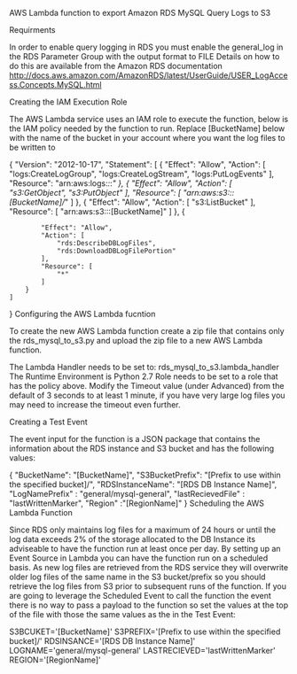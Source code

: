 AWS Lambda function to export Amazon RDS MySQL Query Logs to S3

Requirments

In order to enable query logging in RDS you must enable the general_log in the RDS Parameter Group with the output format to FILE Details on how to do this are available from the Amazon RDS documentation http://docs.aws.amazon.com/AmazonRDS/latest/UserGuide/USER_LogAccess.Concepts.MySQL.html

Creating the IAM Execution Role

The AWS Lambda service uses an IAM role to execute the function, below is the IAM policy needed by the function to run.
Replace [BucketName] below with the name of the bucket in your account where you want the log files to be written to

{
    "Version": "2012-10-17",
    "Statement": [
        {
            "Effect": "Allow",
            "Action": [
                "logs:CreateLogGroup",
                "logs:CreateLogStream",
                "logs:PutLogEvents"
            ],
            "Resource": "arn:aws:logs:*:*:*"
        },
        {
            "Effect": "Allow",
            "Action": [
                "s3:GetObject",
                "s3:PutObject"
            ],
            "Resource": [
                "arn:aws:s3:::[BucketName]/*"
            ]
        },
        {
            "Effect": "Allow",
            "Action": [
                "s3:ListBucket"
            ],
            "Resource": [
                "arn:aws:s3:::[BucketName]"
            ]
        },
        {
            
            "Effect": "Allow",
            "Action": [
                "rds:DescribeDBLogFiles",
                "rds:DownloadDBLogFilePortion"
            ],
            "Resource": [
                "*"
            ]
        }
    ]
}
Configuring the AWS Lambda fucntion

To create the new AWS Lambda function create a zip file that contains only the rds_mysql_to_s3.py and upload the zip file to a new AWS Lambda function.

The Lambda Handler needs to be set to: rds_mysql_to_s3.lambda_handler The Runtime Environment is Python 2.7 Role needs to be set to a role that has the policy above. Modify the Timeout value (under Advanced) from the default of 3 seconds to at least 1 minute, if you have very large log files you may need to increase the timeout even further.

Creating a Test Event

The event input for the function is a JSON package that contains the information about the RDS instance and S3 bucket and has the following values:

{
  "BucketName": "[BucketName]",
  "S3BucketPrefix": "[Prefix to use within the specified bucket]/",
  "RDSInstanceName": "[RDS DB Instance Name]",
  "LogNamePrefix" : "general/mysql-general",
  "lastRecievedFile" : "lastWrittenMarker",
  "Region"  :"[RegionName]"
}
Scheduling the AWS Lambda Function

Since RDS only maintains log files for a maximum of 24 hours or until the log data exceeds 2% of the storage allocated to the DB Instance its adviseable to have the function run at least once per day. By setting up an Event Source in Lambda you can have the function run on a scheduled basis. As new log files are retrieved from the RDS service they will overwrite older log files of the same name in the S3 bucket/prefix so you should retrieve the log files from S3 prior to subsequent runs of the function. If you are going to leverage the Scheduled Event to call the function the event there is no way to pass a payload to the function so set the values at the top of the file with those the same values as the in the Test Event:

S3BCUKET='[BucketName]'
S3PREFIX='[Prefix to use within the specified bucket]/'
RDSINSANCE='[RDS DB Instance Name]'
LOGNAME='general/mysql-general'
LASTRECIEVED='lastWrittenMarker'
REGION='[RegionName]'
